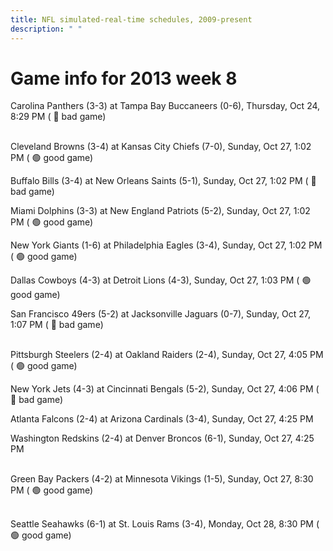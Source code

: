 ```yaml
---
title: NFL simulated-real-time schedules, 2009-present
description: " "
---
```


# Game info for 2013 week 8

Carolina Panthers (3-3) at Tampa Bay Buccaneers (0-6), Thursday, Oct 24, 8:29 PM (	:red_circle: bad game)

<br/>Cleveland Browns (3-4) at Kansas City Chiefs (7-0), Sunday, Oct 27, 1:02 PM (	:green_circle: good game)

Buffalo Bills (3-4) at New Orleans Saints (5-1), Sunday, Oct 27, 1:02 PM (	:red_circle: bad game)

Miami Dolphins (3-3) at New England Patriots (5-2), Sunday, Oct 27, 1:02 PM (	:green_circle: good game)

New York Giants (1-6) at Philadelphia Eagles (3-4), Sunday, Oct 27, 1:02 PM (	:green_circle: good game)

Dallas Cowboys (4-3) at Detroit Lions (4-3), Sunday, Oct 27, 1:03 PM (	:green_circle: good game)

San Francisco 49ers (5-2) at Jacksonville Jaguars (0-7), Sunday, Oct 27, 1:07 PM (	:red_circle: bad game)

<br/>Pittsburgh Steelers (2-4) at Oakland Raiders (2-4), Sunday, Oct 27, 4:05 PM (	:green_circle: good game)

New York Jets (4-3) at Cincinnati Bengals (5-2), Sunday, Oct 27, 4:06 PM (	:red_circle: bad game)

Atlanta Falcons (2-4) at Arizona Cardinals (3-4), Sunday, Oct 27, 4:25 PM

Washington Redskins (2-4) at Denver Broncos (6-1), Sunday, Oct 27, 4:25 PM

<br/>Green Bay Packers (4-2) at Minnesota Vikings (1-5), Sunday, Oct 27, 8:30 PM (	:green_circle: good game)

<br/>Seattle Seahawks (6-1) at St. Louis Rams (3-4), Monday, Oct 28, 8:30 PM (	:green_circle: good game)

